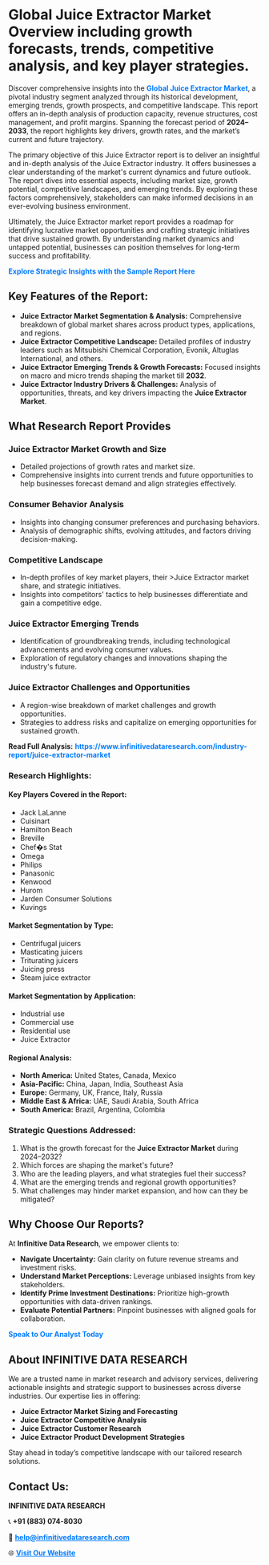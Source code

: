 <h1>Global Juice Extractor Market Overview including growth forecasts, trends, competitive analysis, and key player strategies.</h1>
<p>
Discover comprehensive insights into the 
<a href="https://www.infinitivedataresearch.com/industry-report/juice-extractor-market" rel="dofollow" style="color: #007BFF; text-decoration: none;"><strong>Global Juice Extractor Market</strong></a>, a pivotal industry segment analyzed through its historical development, emerging trends, growth prospects, and competitive landscape. This report offers an in-depth analysis of production capacity, revenue structures, cost management, and profit margins. Spanning the forecast period of <strong>2024–2033</strong>, the report highlights key drivers, growth rates, and the market’s current and future trajectory.
</p>
<p>
The primary objective of this Juice Extractor report is to deliver an insightful and in-depth analysis of the Juice Extractor industry. It offers businesses a clear understanding of the market's current dynamics and future outlook. The report dives into essential aspects, including market size, growth potential, competitive landscapes, and emerging trends. By exploring these factors comprehensively, stakeholders can make informed decisions in an ever-evolving business environment.
</p>
<p>
Ultimately, the Juice Extractor market report provides a roadmap for identifying lucrative market opportunities and crafting strategic initiatives that drive sustained growth. By understanding market dynamics and untapped potential, businesses can position themselves for long-term success and profitability.
</p>
<p>
<a href="https://www.infinitivedataresearch.com/request-sample/reportId=104054" style="color: #007BFF; text-decoration: none;"><strong>Explore Strategic Insights with the Sample Report Here</strong></a>
</p>

<h2>Key Features of the Report:</h2>
<ul>
<li><strong>Juice Extractor Market Segmentation & Analysis:</strong> Comprehensive breakdown of global market shares across product types, applications, and regions.</li>
<li><strong>Juice Extractor Competitive Landscape:</strong> Detailed profiles of industry leaders such as Mitsubishi Chemical Corporation, Evonik, Altuglas International, and others.</li>
<li><strong>Juice Extractor Emerging Trends & Growth Forecasts:</strong> Focused insights on macro and micro trends shaping the market till <strong>2032</strong>.</li>
<li><strong>Juice Extractor Industry Drivers & Challenges:</strong> Analysis of opportunities, threats, and key drivers impacting the <strong>Juice Extractor Market</strong>.</li>
</ul>

<h2>What Research Report Provides</h2>
<h3>Juice Extractor Market Growth and Size</h3>
<ul>
<li>Detailed projections of growth rates and market size.</li>
<li>Comprehensive insights into current trends and future opportunities to help businesses forecast demand and align strategies effectively.</li>
</ul>

<h3>Consumer Behavior Analysis</h3>
<ul>
<li>Insights into changing consumer preferences and purchasing behaviors.</li>
<li>Analysis of demographic shifts, evolving attitudes, and factors driving decision-making.</li>
</ul>

<h3>Competitive Landscape</h3>
<ul>
<li>In-depth profiles of key market players, their >Juice Extractor market share, and strategic initiatives.</li>
<li>Insights into competitors' tactics to help businesses differentiate and gain a competitive edge.</li>
</ul>

<h3>Juice Extractor Emerging Trends</h3>
<ul>
<li>Identification of groundbreaking trends, including technological advancements and evolving consumer values.</li>
<li>Exploration of regulatory changes and innovations shaping the industry's future.</li>
</ul>

<h3>Juice Extractor Challenges and Opportunities</h3>
<ul>
<li>A region-wise breakdown of market challenges and growth opportunities.</li>
<li>Strategies to address risks and capitalize on emerging opportunities for sustained growth.</li>
</ul>
<p><strong>Read Full Analysis:</strong> <a href="https://www.infinitivedataresearch.com/industry-report/juice-extractor-market" rel="dofollow" style="color: #007BFF; text-decoration: none;"><strong>https://www.infinitivedataresearch.com/industry-report/juice-extractor-market</strong></a></p>
<h3>Research Highlights:</h3>
<h4>Key Players Covered in the Report:</h4>
<ul><li>Jack LaLanne</li><li>Cuisinart</li><li>Hamilton Beach</li><li>Breville</li><li>Chef�s Stat</li><li>Omega</li><li>Philips</li><li>Panasonic</li><li>Kenwood</li><li>Hurom</li><li>Jarden Consumer Solutions</li><li>Kuvings</li></ul>
<h4>Market Segmentation by Type:</h4>
<ul><li>Centrifugal juicers</li><li>Masticating juicers</li><li>Triturating juicers</li><li>Juicing press</li><li>Steam juice extractor</li></ul>
<h4>Market Segmentation by Application:</h4>
<ul><li>Industrial use</li><li>Commercial use</li><li>Residential use</li><li>Juice Extractor</li></ul>

<h4>Regional Analysis:</h4>
<ul>
<li><strong>North America:</strong> United States, Canada, Mexico</li>
<li><strong>Asia-Pacific:</strong> China, Japan, India, Southeast Asia</li>
<li><strong>Europe:</strong> Germany, UK, France, Italy, Russia</li>
<li><strong>Middle East & Africa:</strong> UAE, Saudi Arabia, South Africa</li>
<li><strong>South America:</strong> Brazil, Argentina, Colombia</li>
</ul>

<h3>Strategic Questions Addressed:</h3>
<ol>
<li>What is the growth forecast for the <strong>Juice Extractor Market</strong> during 2024–2032?</li>
<li>Which forces are shaping the market's future?</li>
<li>Who are the leading players, and what strategies fuel their success?</li>
<li>What are the emerging trends and regional growth opportunities?</li>
<li>What challenges may hinder market expansion, and how can they be mitigated?</li>
</ol>

<h2>Why Choose Our Reports?</h2>
<p>At <strong>Infinitive Data Research</strong>, we empower clients to:</p>
<ul>
<li><strong>Navigate Uncertainty:</strong> Gain clarity on future revenue streams and investment risks.</li>
<li><strong>Understand Market Perceptions:</strong> Leverage unbiased insights from key stakeholders.</li>
<li><strong>Identify Prime Investment Destinations:</strong> Prioritize high-growth opportunities with data-driven rankings.</li>
<li><strong>Evaluate Potential Partners:</strong> Pinpoint businesses with aligned goals for collaboration.</li>
</ul>
<p><a href="https://www.infinitivedataresearch.com/industry-report/juice-extractor-market" rel="dofollow" style="color: #007BFF; text-decoration: none;"><strong>Speak to Our Analyst Today</strong></a></p>

<h2>About INFINITIVE DATA RESEARCH</h2>
<p>We are a trusted name in market research and advisory services, delivering actionable insights and strategic support to businesses across diverse industries. Our expertise lies in offering:</p>
<ul>
<li><strong>Juice Extractor Market Sizing and Forecasting</strong></li>
<li><strong>Juice Extractor Competitive Analysis</strong></li>
<li><strong>Juice Extractor Customer Research</strong></li>
<li><strong>Juice Extractor Product Development Strategies</strong></li>
</ul>
<p>Stay ahead in today’s competitive landscape with our tailored research solutions.</p>

<h2>Contact Us:</h2>
<p><strong>INFINITIVE DATA RESEARCH</strong></p>
<p>📞 <strong>+91 (883) 074-8030</strong></p>
<p>📧 <strong><a href="mailto:help@infinitivedataresearch.com" style="color: #007BFF;">help@infinitivedataresearch.com</a></strong></p>
<p>🌐 <strong><a href="https://www.infinitivedataresearch.com" rel="dofollow" style="color: #007BFF;">Visit Our Website</a></strong></p>